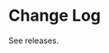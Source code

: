 
# Change Log

See releases.

<!--
## [v.v.v] - yyyy-mm-dd
 
Here we write upgrading notes. It's a team effort to make them as
straightforward as possible.
 
### Added
- [KENGINE-XXXX](http://tickets.projectname.com/browse/PROJECTNAME-XXXX)
  MINOR Ticket title goes here.
- [KENGINE-YYYY](http://tickets.projectname.com/browse/PROJECTNAME-YYYY)
  PATCH Ticket title goes here.
 
### Changed
 
### Fixed

-->

